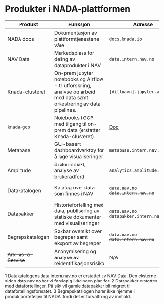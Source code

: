 # Produkter i NADA-plattformen

|Produkt|Funksjon|Adresse|Status|
|---|---|---|---|
|NADA docs|Dokumentasjon av plattformtjenestene våre|`docs.knada.io`|Allment tilgjengelig (AT)|
|NAV Data|Markedsplass for deling av dataprodukter i NAV|`data.intern.nav.no`|Allment tilgjengelig (AT)|
|Knada-clusteret|On-prem jupyter notebooks og Airflow - til utforskning, analyse og arbeid med data samt orkestrering av data pipelines.|`[dittnavn].jupyter.adeo.no`|Under avvikling|
|`knada-gcp`|Notebooks i GCP med tilgang til on-prem data (erstatter Knada-clusteret)|[Doc](https://docs.knada.io/prosessere-data/notebooks#server-med-tilgang-til-on-prem)|Allment tilgjengelig (AT)|
|Metabase|GUI-basert dashboardverktøy for å lage visualiseringer|`metabase.intern.nav.no`|Allment tilgjengelig (AT)|
|Amplitude|Brukerinnsikt, analyse av brukeradferd|`analytics.amplitude.com/nav`|Allment tilgjengelig (AT)|
|Datakatalogen|Katalog over data som finnes i NAV|`data.nav.no` <br/> <code><del>data.intern.nav.no</del></code>|Under avvikling (1)|
|Datapakker|Historiefortelling med data, publisering av statiske dokumenter med visualiseringer|`data.nav.no` <br/> `datapakker.intern.nav.no`|Under avvikling (2)|
|Begrepskatalogen|Søkbar oversikt over begreper samt eksport av begreper|`data.nav.no` <br/> <code><del>data.intern.nav.no</del></code>| Uavklart (3)|
|~~Arx-as-a-Service~~|Anonymisering og analyse av reidentifikasjonsrisiko|N/A|Avviklet|

1 Datakatalogens data.intern.nav.no er erstattet av NAV Data. Den eksterne siden data.nav.no har vi foreløpig ikke noen plan for.
2 Datapakker erstattes med datafortellinger. På sikt vil gamle datapakker bli migrert til datafortellingsformatet.
3 Begrepskatalogen hører ikke hjemme i produktporteføljen til NADA, fordi det er forvaltning av innhold.
